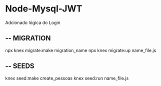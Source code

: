 # Node-Mysql-JWT

Adcionado lógica do Login

--
MIGRATION
-- 
npx knex migrate:make migration_name
npx knex migrate:up  name_file.js

--
SEEDS
--
knex seed:make create_pessoas
knex seed:run name_file.js
